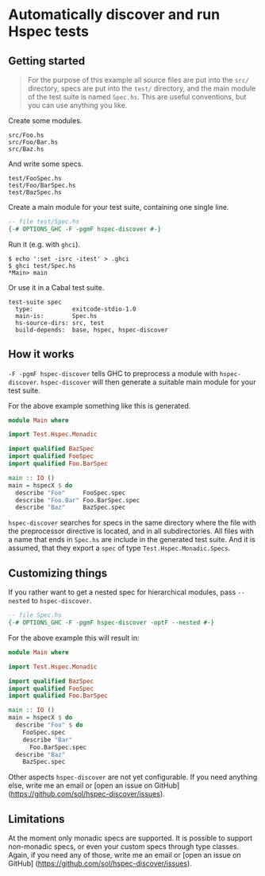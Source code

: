 # Automatically discover and run Hspec tests

## Getting started

> For the purpose of this example all source files are put into the `src/`
> directory, specs are put into the `test/` directory, and the main module of
> the test suite is named `Spec.hs`.  This are useful conventions, but you can
> use anything you like.

Create some modules.

```
src/Foo.hs
src/Foo/Bar.hs
src/Baz.hs
```

And write some specs.

```
test/FooSpec.hs
test/Foo/BarSpec.hs
test/BazSpec.hs
```
Create a main module for your test suite, containing one single line.

```haskell
-- file test/Spec.hs
{-# OPTIONS_GHC -F -pgmF hspec-discover #-}
```

Run it (e.g. with `ghci`).

```
$ echo ':set -isrc -itest' > .ghci
$ ghci test/Spec.hs
*Main> main
```

Or use it in a Cabal test suite.

```
test-suite spec
  type:           exitcode-stdio-1.0
  main-is:        Spec.hs
  hs-source-dirs: src, test
  build-depends:  base, hspec, hspec-discover
```

## How it works

`-F -pgmF hspec-discover` tells GHC to preprocess a module with
`hspec-discover`.  `hspec-discover` will then generate a suitable main module
for your test suite.

For the above example something like this is generated.

```haskell
module Main where

import Test.Hspec.Monadic

import qualified BazSpec
import qualified FooSpec
import qualified Foo.BarSpec

main :: IO ()
main = hspecX $ do
  describe "Foo"     FooSpec.spec
  describe "Foo.Bar" Foo.BarSpec.spec
  describe "Baz"     BazSpec.spec
```

`hspec-discover` searches for specs in the same directory where the file with
the preprocessor directive is located, and in all subdirectories.  All files
with a name that ends in `Spec.hs` are include in the generated test suite.
And it is assumed, that they export a `spec` of type
`Test.Hspec.Monadic.Specs`.

## Customizing things

If you rather want to get a nested spec for hierarchical modules, pass
`--nested` to `hspec-discover`.

```haskell
-- file Spec.hs
{-# OPTIONS_GHC -F -pgmF hspec-discover -optF --nested #-}
```

For the above example this will result in:

```haskell
module Main where

import Test.Hspec.Monadic

import qualified BazSpec
import qualified FooSpec
import qualified Foo.BarSpec

main :: IO ()
main = hspecX $ do
  describe "Foo" $ do
    FooSpec.spec
    describe "Bar"
      Foo.BarSpec.spec
  describe "Baz"
    BazSpec.spec
```

Other aspects `hspec-discover` are not yet configurable.  If you need anything
else, write me an email or [open an issue on GitHub]
(https://github.com/sol/hspec-discover/issues).

## Limitations

At the moment only monadic specs are supported.  It is possible to support
non-monadic specs, or even your custom specs through type classes.  Again, if
you need any of those, write me an email or [open an issue on GitHub]
(https://github.com/sol/hspec-discover/issues).
